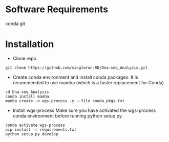 # Software Requirements
conda
git
# Installation
- Clone repo
```
git clone https://github.com/singleron-RD/Dna-seq_Analysis.git
```
- Create conda environment and install conda packages. It is recommended to use mamba (which is a faster replacement for Conda)
```
cd Dna-seq_Analysis
conda install mamba
mamba create -n wgs-process -y --file conda_pkgs.txt
```
- Install wgs-process
Make sure you have activated the wgs-process conda environment before running python setup.py.
```
conda activate wgs-process
pip install -r requirements.txt
python setup.py develop
```